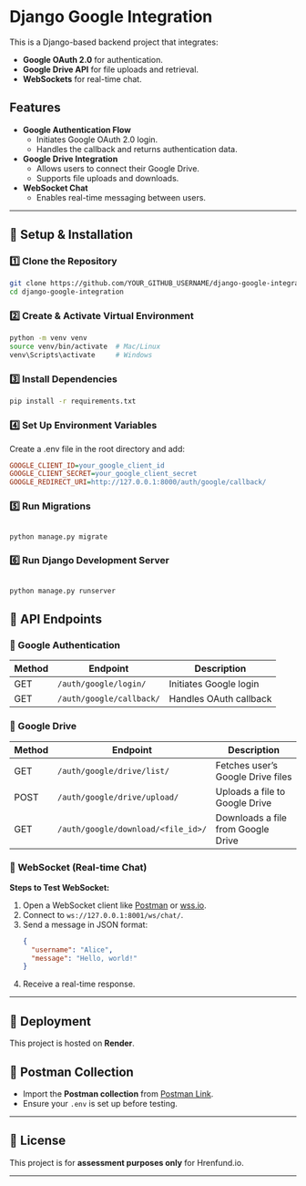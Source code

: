 # Django Google Integration

This is a Django-based backend project that integrates:
- **Google OAuth 2.0** for authentication.
- **Google Drive API** for file uploads and retrieval.
- **WebSockets** for real-time chat.

## Features
- **Google Authentication Flow**
  - Initiates Google OAuth 2.0 login.
  - Handles the callback and returns authentication data.
- **Google Drive Integration**
  - Allows users to connect their Google Drive.
  - Supports file uploads and downloads.
- **WebSocket Chat**
  - Enables real-time messaging between users.

---

## 🔧 Setup & Installation

### 1️⃣ Clone the Repository
```sh
git clone https://github.com/YOUR_GITHUB_USERNAME/django-google-integration.git
cd django-google-integration
```
### 2️⃣ Create & Activate Virtual Environment
```sh
python -m venv venv
source venv/bin/activate  # Mac/Linux
venv\Scripts\activate     # Windows
```


### 3️⃣ Install Dependencies
```sh
pip install -r requirements.txt
```
### 4️⃣ Set Up Environment Variables
Create a .env file in the root directory and add:

```ini
GOOGLE_CLIENT_ID=your_google_client_id
GOOGLE_CLIENT_SECRET=your_google_client_secret
GOOGLE_REDIRECT_URI=http://127.0.0.1:8000/auth/google/callback/
```
### 5️⃣ Run Migrations
```sh

python manage.py migrate
```
### 6️⃣ Run Django Development Server
```sh

python manage.py runserver
```
## 📌 API Endpoints

### 🔹 Google Authentication
| Method | Endpoint | Description |
|--------|----------|------------|
| GET | `/auth/google/login/` | Initiates Google login |
| GET | `/auth/google/callback/` | Handles OAuth callback |

### 🔹 Google Drive
| Method | Endpoint | Description |
|--------|----------|------------|
| GET | `/auth/google/drive/list/` | Fetches user’s Google Drive files |
| POST | `/auth/google/drive/upload/` | Uploads a file to Google Drive |
| GET | `/auth/google/download/<file_id>/` | Downloads a file from Google Drive |

### 🔹 WebSocket (Real-time Chat)
**Steps to Test WebSocket:**
1. Open a WebSocket client like [Postman](https://www.postman.com/) or [wss.io](https://www.piesocket.com/websocket-tester).
2. Connect to `ws://127.0.0.1:8001/ws/chat/`.
3. Send a message in JSON format:
   ```json
   {
     "username": "Alice",
     "message": "Hello, world!"
   }
   ```
4. Receive a real-time response.

---

## 🚀 Deployment
This project is hosted on **Render**.


## 📌 Postman Collection
- Import the **Postman collection** from [Postman Link](#).
- Ensure your `.env` is set up before testing.

---

## 💜 License
This project is for **assessment purposes only** for Hrenfund.io.

---

